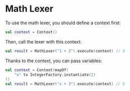 # Math Lexer

To use the math lexer, you should define a context first:

```kotlin
val context = Context()
```

Then, call the lexer with this context:

```kotlin
val result = MathLexer("1 + 2").execute(context) // 3
```

Thanks to the context, you can pass variables:

```kotlin
val context = Context(mapOf(
    "x" to IntegerFactory.instantiate(2)
))
val result = MathLexer("x + 3").execute(context) // 5
```